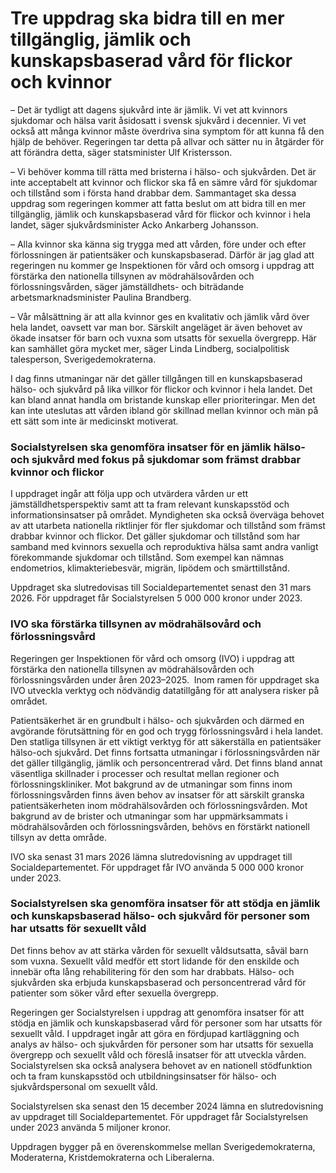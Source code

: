 # Tre uppdrag ska bidra till en mer tillgänglig, jämlik och kunskapsbaserad vård för flickor och kvinnor

– Det är tydligt att dagens sjukvård inte är jämlik. Vi vet att kvinnors sjukdomar och hälsa varit åsidosatt i svensk sjukvård i decennier. Vi vet också att många kvinnor måste överdriva sina symptom för att kunna få den hjälp de behöver. Regeringen tar detta på allvar och sätter nu in åtgärder för att förändra detta, säger statsminister Ulf Kristersson.

– Vi behöver komma till rätta med bristerna i hälso\- och sjukvården. Det är inte acceptabelt att kvinnor och flickor ska få en sämre vård för sjukdomar och tillstånd som i första hand drabbar dem. Sammantaget ska dessa uppdrag som regeringen kommer att fatta beslut om att bidra till en mer tillgänglig, jämlik och kunskapsbaserad vård för flickor och kvinnor i hela landet, säger sjukvårdsminister Acko Ankarberg Johansson.

– Alla kvinnor ska känna sig trygga med att vården, före under och efter förlossningen är patientsäker och kunskapsbaserad. Därför är jag glad att regeringen nu kommer ge Inspektionen för vård och omsorg i uppdrag att förstärka den nationella tillsynen av mödrahälsovården och förlossningsvården, säger jämställdhets\- och biträdande arbetsmarknadsminister Paulina Brandberg.

– Vår målsättning är att alla kvinnor ges en kvalitativ och jämlik vård över hela landet, oavsett var man bor. Särskilt angeläget är även behovet av ökade insatser för barn och vuxna som utsatts för sexuella övergrepp. Här kan samhället göra mycket mer, säger Linda Lindberg, socialpolitisk talesperson, Sverigedemokraterna.

I dag finns utmaningar när det gäller tillgången till en kunskapsbaserad hälso\- och sjukvård på lika villkor för flickor och kvinnor i hela landet. Det kan bland annat handla om bristande kunskap eller prioriteringar. Men det kan inte uteslutas att vården ibland gör skillnad mellan kvinnor och män på ett sätt som inte är medicinskt motiverat.

### Socialstyrelsen ska genomföra insatser för en jämlik hälso\- och sjukvård med fokus på sjukdomar som främst drabbar kvinnor och flickor

I uppdraget ingår att följa upp och utvärdera vården ur ett jämställdhetsperspektiv samt att ta fram relevant kunskapsstöd och informationsinsatser på området. Myndigheten ska också överväga behovet av att utarbeta nationella riktlinjer för fler sjukdomar och tillstånd som främst drabbar kvinnor och flickor. Det gäller sjukdomar och tillstånd som har samband med kvinnors sexuella och reproduktiva hälsa samt andra vanligt förekommande sjukdomar och tillstånd. Som exempel kan nämnas endometrios, klimakteriebesvär, migrän, lipödem och smärttillstånd.

Uppdraget ska slutredovisas till Socialdepartementet senast den 31 mars 2026\. För uppdraget får Socialstyrelsen 5 000 000 kronor under 2023\.

### IVO ska förstärka tillsynen av mödrahälsovård och förlossningsvård

Regeringen ger Inspektionen för vård och omsorg (IVO) i uppdrag att förstärka den nationella tillsynen av mödrahälsovården och förlossningsvården under åren 2023–2025\.  Inom ramen för uppdraget ska IVO utveckla verktyg och nödvändig datatillgång för att analysera risker på området.

Patientsäkerhet är en grundbult i hälso\- och sjukvården och därmed en avgörande förutsättning för en god och trygg förlossningsvård i hela landet. Den statliga tillsynen är ett viktigt verktyg för att säkerställa en patientsäker hälso\-och sjukvård. Det finns fortsatta utmaningar i förlossningsvården när det gäller tillgänglig, jämlik och personcentrerad vård. Det finns bland annat väsentliga skillnader i processer och resultat mellan regioner och förlossningskliniker. Mot bakgrund av de utmaningar som finns inom förlossningsvården finns även behov av insatser för att särskilt granska patientsäkerheten inom mödrahälsovården och förlossningsvården. Mot bakgrund av de brister och utmaningar som har uppmärksammats i mödrahälsovården och förlossningsvården, behövs en förstärkt nationell tillsyn av detta område.

IVO ska senast 31 mars 2026 lämna slutredovisning av uppdraget till Socialdepartementet. För uppdraget får IVO använda 5 000 000 kronor under 2023\.

### Socialstyrelsen ska genomföra insatser för att stödja en jämlik och kunskapsbaserad hälso\- och sjukvård för personer som har utsatts för sexuellt våld

Det finns behov av att stärka vården för sexuellt våldsutsatta, såväl barn som vuxna. Sexuellt våld medför ett stort lidande för den enskilde och innebär ofta lång rehabilitering för den som har drabbats. Hälso\- och sjukvården ska erbjuda kunskapsbaserad och personcentrerad vård för patienter som söker vård efter sexuella övergrepp.

Regeringen ger Socialstyrelsen i uppdrag att genomföra insatser för att stödja en jämlik och kunskapsbaserad vård för personer som har utsatts för sexuellt våld. I uppdraget ingår att göra en fördjupad kartläggning och analys av hälso\- och sjukvården för personer som har utsatts för sexuella övergrepp och sexuellt våld och föreslå insatser för att utveckla vården. Socialstyrelsen ska också analysera behovet av en nationell stödfunktion och ta fram kunskapsstöd och utbildningsinsatser för hälso\- och sjukvårdspersonal om sexuellt våld.

Socialstyrelsen ska senast den 15 december 2024 lämna en slutredovisning av uppdraget till Socialdepartementet. För uppdraget får Socialstyrelsen under 2023 använda 5 miljoner kronor.

Uppdragen bygger på en överenskommelse mellan Sverigedemokraterna, Moderaterna, Kristdemokraterna och Liberalerna.

